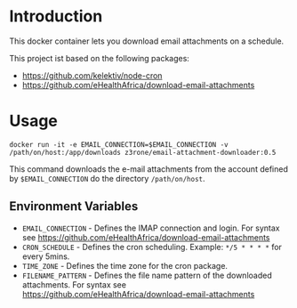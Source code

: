 # Introduction
This docker container lets you download email attachments on a schedule.

This project ist based on the following packages:
* https://github.com/kelektiv/node-cron
* https://github.com/eHealthAfrica/download-email-attachments

# Usage
```docker run -it -e EMAIL_CONNECTION=$EMAIL_CONNECTION -v /path/on/host:/app/downloads z3rone/email-attachment-downloader:0.5```

This command downloads the e-mail attachments from the account defined by `$EMAIL_CONNECTION` do the directory `/path/on/host`.

## Environment Variables

* `EMAIL_CONNECTION` - Defines the IMAP connection and login. For syntax see https://github.com/eHealthAfrica/download-email-attachments
* `CRON_SCHEDULE` - Defines the cron scheduling. Example: `*/5 * * * *` for every 5mins.
* `TIME_ZONE` - Defines the time zone for the cron package.
* `FILENAME_PATTERN` - Defines the file name pattern of the downloaded attachments. For syntax see https://github.com/eHealthAfrica/download-email-attachments
